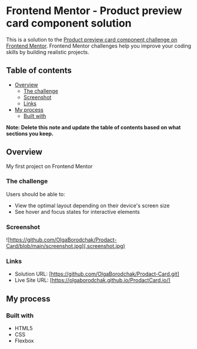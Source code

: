# Frontend Mentor - Product preview card component solution

This is a solution to the [Product preview card component challenge on Frontend Mentor](https://www.frontendmentor.io/challenges/product-preview-card-component-GO7UmttRfa). Frontend Mentor challenges help you improve your coding skills by building realistic projects. 

## Table of contents

- [Overview](#overview)
  - [The challenge](#the-challenge)
  - [Screenshot](#screenshot)
  - [Links](#links)
- [My process](#my-process)
  - [Built with](#built-with)

**Note: Delete this note and update the table of contents based on what sections you keep.**

## Overview
  My first project on Frontend Mentor

### The challenge

Users should be able to:

- View the optimal layout depending on their device's screen size
- See hover and focus states for interactive elements

### Screenshot

![https://github.com/OlgaBorodchak/Prodact-Card/blob/main/screenshot.jpg](.screenshot.jpg)

### Links

- Solution URL: [https://github.com/OlgaBorodchak/Prodact-Card.git]
- Live Site URL: [https://olgaborodchak.github.io/ProdactCard.io/]

## My process

### Built with

- HTML5
- CSS 
- Flexbox


